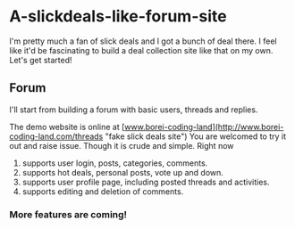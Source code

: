 # A-slickdeals-like-forum-site
I'm pretty much a fan of slick deals and I got a bunch of deal there. I feel like it'd be fascinating to build a deal collection site like that on my own. Let's get started!

## Forum
I'll start from building a forum with basic users, threads and replies.

The demo website is online at [www.borei-coding-land](http://www.borei-coding-land.com/threads "fake slick deals site")
You are welcomed to try it out and raise issue. Though it is crude and simple.
Right now 
1. supports user login, posts, categories, comments.
2. supports hot deals, personal posts, vote up and down.
3. supports user profile page, including posted threads and activities.
4. supports editing and deletion of comments.

### More features are coming!